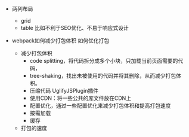 - 两列布局
    -  grid
    -  table  比如不利于SEO优化、不易于响应式设计

- webpack如何减少打包体积 如何优化打包
    - 减少打包体积
        - code splitting，将代码拆分成多个小块，只加载当前页面需要的代码，
        - tree-shaking，找出未被使用的代码并将其删除，从而减少打包体积。
        - 压缩代码  UglifyJSPlugin插件
        - 使用CDN：将一些公共的库文件放在CDN上
        - 配置优化，通过一些配置优化来减少打包体积和提高打包速度
        - 按需加载
        - 缓存
    - 打包的速度